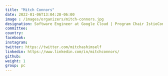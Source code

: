 ```yaml
---
title: "Mitch Connors"
date: 2022-01-06T13:04:28-06:00
image : /images/organizers/mitch-connors.jpg
designation: Software Engineer at Google Cloud | Program Chair IstioCon
committee:
country: 
facebook: 
instagram: 
twitter: https://twitter.com/mitchashimself
linkedin: https://www.linkedin.com/in/mitchconnors/
github:
weight: 1
group: pc
---
```



